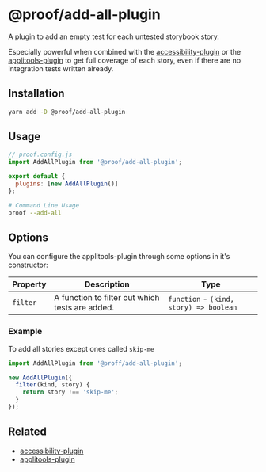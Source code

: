 # @proof/add-all-plugin

A plugin to add an empty test for each untested storybook story.

Especially powerful when combined with the [accessibility-plugin](./accessibility) or the [applitools-plugin](./applitools) to get full coverage of each story, even if there are no integration tests written already.

## Installation

```bash
yarn add -D @proof/add-all-plugin
```

## Usage

```javascript
// proof.config.js
import AddAllPlugin from '@proof/add-all-plugin';

export default {
  plugins: [new AddAllPlugin()]
};
```

```bash
# Command Line Usage
proof --add-all
```

## Options

You can configure the applitools-plugin through some options in it's constructor:

| Property | Description                                     | Type                                    |
| -------- | ----------------------------------------------- | --------------------------------------- |
| `filter` | A function to filter out which tests are added. | `function` - `(kind, story) => boolean` |

### Example

To add all stories except ones called `skip-me`

```javascript
import AddAllPlugin from '@proff/add-all-plugin';

new AddAllPlugin({
  filter(kind, story) {
    return story !== 'skip-me';
  }
});
```

## Related

- [accessibility-plugin](./accessibility)
- [applitools-plugin](./applitools)
